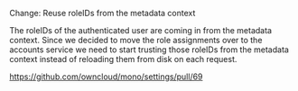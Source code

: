 Change: Reuse roleIDs from the metadata context

The roleIDs of the authenticated user are coming in from the metadata context. Since we decided to move the role assignments over to the accounts service we need to start trusting those roleIDs from the metadata context instead of reloading them from disk on each request.

https://github.com/owncloud/mono/settings/pull/69

